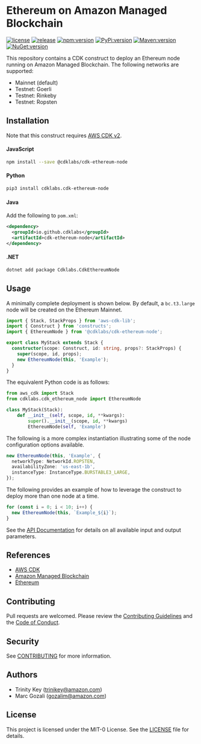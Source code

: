 # Ethereum on Amazon Managed Blockchain

[![license](https://img.shields.io/github/license/cdklabs/cdk-ethereum-node?color=green)](https://opensource.org/licenses/MIT)
[![release](https://img.shields.io/github/v/release/cdklabs/cdk-ethereum-node?color=green)](https://github.com/cdklabs/cdk-ethereum-node/releases)
[![npm:version](https://img.shields.io/npm/v/@cdklabs/cdk-ethereum-node?color=blue)](https://www.npmjs.com/package/@cdklabs/cdk-ethereum-node)
[![PyPi:version](https://img.shields.io/pypi/v/cdklabs.cdk-ethereum-node?color=blue)](https://pypi.org/project/cdklabs.cdk-ethereum-node/)
[![Maven:version](https://img.shields.io/maven-central/v/io.github.cdklabs/cdk-ethereum-node?color=blue&label=maven)](https://central.sonatype.dev/artifact/io.github.cdklabs/cdk-ethereum-node/0.0.61)
[![NuGet:version](https://img.shields.io/nuget/v/Cdklabs.CdkEthereumNode?color=blue)](https://www.nuget.org/packages/Cdklabs.CdkEthereumNode)


This repository contains a CDK construct to deploy an Ethereum node running
on Amazon Managed Blockchain. The following networks are supported:

*  Mainnet (default)
*  Testnet: Goerli
*  Testnet: Rinkeby
*  Testnet: Ropsten



## Installation

Note that this construct requires [AWS CDK v2](https://docs.aws.amazon.com/cdk/v2/guide/getting_started.html#getting_started_install).

#### JavaScript

```bash
npm install --save @cdklabs/cdk-ethereum-node
```

#### Python

```bash
pip3 install cdklabs.cdk-ethereum-node
```

#### Java

Add the following to `pom.xml`:

```xml
<dependency>
  <groupId>io.github.cdklabs</groupId>
  <artifactId>cdk-ethereum-node</artifactId>
</dependency>
```

#### .NET

```bash
dotnet add package Cdklabs.CdkEthereumNode
```


## Usage

A minimally complete deployment is shown below. By default,
a `bc.t3.large` node will be created on the Ethereum Mainnet.

```typescript
import { Stack, StackProps } from 'aws-cdk-lib';
import { Construct } from 'constructs';
import { EthereumNode } from '@cdklabs/cdk-ethereum-node';

export class MyStack extends Stack {
  constructor(scope: Construct, id: string, props?: StackProps) {
    super(scope, id, props);
    new EthereumNode(this, 'Example');
  }
}

```

The equivalent Python code is as follows:

```python
from aws_cdk import Stack
from cdklabs.cdk_ethereum_node import EthereumNode

class MyStack(Stack):
    def __init__(self, scope, id, **kwargs):
        super().__init__(scope, id, **kwargs)
        EthereumNode(self, 'Example')
```

The following is a more complex instantiation illustrating some of the node configuration options available.

```typescript
new EthereumNode(this, 'Example', {
  networkType: NetworkId.ROPSTEN,
  availabilityZone: 'us-east-1b',
  instanceType: InstanceType.BURSTABLE3_LARGE,
});
```

The following provides an example of how to leverage the construct to deploy more than one node at a time.

```typescript
for (const i = 0; i < 10; i++) {
  new EthereumNode(this, `Example_${i}`);
}
```

See the [API Documentation](API.md) for details on all available input and output parameters.


## References

*  [AWS CDK](https://docs.aws.amazon.com/cdk/v2/guide/home.html)
*  [Amazon Managed Blockchain](https://aws.amazon.com/managed-blockchain/)
*  [Ethereum](https://ethereum.org/en/developers/docs/)


## Contributing

Pull requests are welcomed. Please review the [Contributing Guidelines](CONTRIBUTING.md)
and the [Code of Conduct](CODE_OF_CONDUCT.md).


## Security

See [CONTRIBUTING](CONTRIBUTING.md#security-issue-notifications) for more information.


## Authors

*  Trinity Key (trinikey@amazon.com)
*  Marc Gozali (gozalim@amazon.com)


## License

This project is licensed under the MIT-0 License. See the [LICENSE](LICENSE) file for details.
